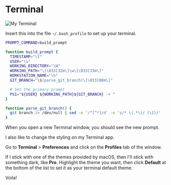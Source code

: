 # Terminal

![My Terminal](https://github.com/amajor/workstation/blob/master/bash-profile/Terminal.png)

Insert this into the file `~/.bash_profile` to set up your terminal.

```bash
PROMPT_COMMAND=build_prompt

function build_prompt {
  TIMESTAMP="\t"
  USER="\u"
  WORKING_DIRECTORY="\W"
  WORKING_PATH="\[\033[32m\]\w\[\033[33m\]"
  WORKSTATION_NAME="\h"
  GIT_BRANCH="\$(parse_git_branch)\[\033[00m\]"

  # Set the primary prompt
  PS1="${USER} ${WORKING_PATH}${GIT_BRANCH} -> "
}

function parse_git_branch() {
  git branch 2> /dev/null | sed -e '/^[^*]/d' -e 's/* \(.*\)/ (\1)/'
}
```

When you open a new Terminal window, you should see the new prompt.

I also like to change the styling on my Terminal app.

Go to **Terminal** > **Preferences** and click on the **Profiles** tab of the window.

If I stick with one of the themes provided by macOS, then I'll stick with something dark, like **Pro**. Highlight the theme you want, then click **Default** at the bottom of the list to set it as your terminal default theme.

Voila!
